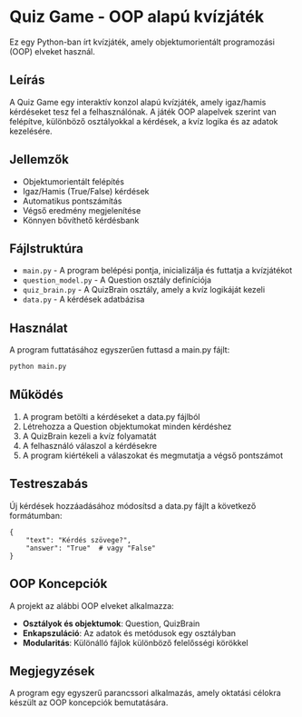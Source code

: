 # Quiz Game - OOP alapú kvízjáték

Ez egy Python-ban írt kvízjáték, amely objektumorientált programozási (OOP) elveket használ.

## Leírás

A Quiz Game egy interaktív konzol alapú kvízjáték, amely igaz/hamis kérdéseket tesz fel a felhasználónak. A játék OOP alapelvek szerint van felépítve, különböző osztályokkal a kérdések, a kvíz logika és az adatok kezelésére.

## Jellemzők

- Objektumorientált felépítés
- Igaz/Hamis (True/False) kérdések
- Automatikus pontszámítás
- Végső eredmény megjelenítése
- Könnyen bővíthető kérdésbank

## Fájlstruktúra

- `main.py` - A program belépési pontja, inicializálja és futtatja a kvízjátékot
- `question_model.py` - A Question osztály definíciója
- `quiz_brain.py` - A QuizBrain osztály, amely a kvíz logikáját kezeli
- `data.py` - A kérdések adatbázisa

## Használat

A program futtatásához egyszerűen futtasd a main.py fájlt:

```bash
python main.py
```

## Működés

1. A program betölti a kérdéseket a data.py fájlból
2. Létrehozza a Question objektumokat minden kérdéshez
3. A QuizBrain kezeli a kvíz folyamatát
4. A felhasználó válaszol a kérdésekre
5. A program kiértékeli a válaszokat és megmutatja a végső pontszámot

## Testreszabás

Új kérdések hozzáadásához módosítsd a data.py fájlt a következő formátumban:

```
{
    "text": "Kérdés szövege?",
    "answer": "True"  # vagy "False"
}
```

## OOP Koncepciók

A projekt az alábbi OOP elveket alkalmazza:
- **Osztályok és objektumok**: Question, QuizBrain
- **Enkapszuláció**: Az adatok és metódusok egy osztályban
- **Modularitás**: Különálló fájlok különböző felelősségi körökkel


## Megjegyzések

A program egy egyszerű parancssori alkalmazás, amely oktatási célokra készült az OOP koncepciók bemutatására.
